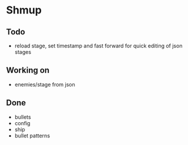 # Shmup

## Todo
* reload stage, set timestamp and fast forward for quick editing of json stages

## Working on
* enemies/stage from json

## Done
* bullets
* config
* ship
* bullet patterns
